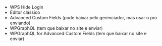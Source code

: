 - WPS Hide Login
- Editor clássico
- Advanced Custom Fields (pode baixar pelo gerenciador, mas usar o pro enviando)
- WPGraphQL (tem que baixar no site e enviar)
- WPGraphQL for Advanced Custom Fields (tem que baixar no site e enviar)
